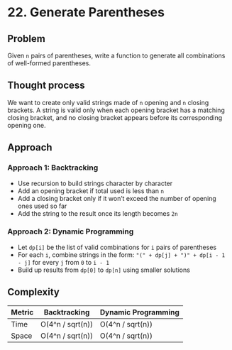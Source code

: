 # 22. Generate Parentheses

## Problem  
Given `n` pairs of parentheses, write a function to generate all combinations of well-formed parentheses.

## Thought process  
We want to create only valid strings made of `n` opening and `n` closing brackets. A string is valid only when each opening bracket has a matching closing bracket, and no closing bracket appears before its corresponding opening one.

## Approach  

### Approach 1: Backtracking  
- Use recursion to build strings character by character
- Add an opening bracket if total used is less than `n`
- Add a closing bracket only if it won’t exceed the number of opening ones used so far
- Add the string to the result once its length becomes `2n`

### Approach 2: Dynamic Programming  
- Let `dp[i]` be the list of valid combinations for `i` pairs of parentheses
- For each `i`, combine strings in the form: `"(" + dp[j] + ")" + dp[i - 1 - j]` for every `j` from `0` to `i - 1`
- Build up results from `dp[0]` to `dp[n]` using smaller solutions

## Complexity  

| Metric       | Backtracking         | Dynamic Programming     |
|--------------|----------------------|--------------------------|
| Time         | O(4^n / sqrt(n))     | O(4^n / sqrt(n))         |
| Space        | O(4^n / sqrt(n))     | O(4^n / sqrt(n))         |